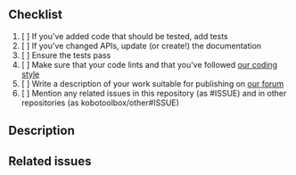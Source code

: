 ## Checklist

1. [ ] If you've added code that should be tested, add tests
2. [ ] If you've changed APIs, update (or create!) the documentation
3. [ ] Ensure the tests pass
4. [ ] Make sure that your code lints and that you've followed [our coding style](https://github.com/kobotoolbox/kpi/blob/master/CONTRIBUTING.md)
5. [ ] Write a description of your work suitable for publishing on [our forum](https://community.kobotoolbox.org/tag/release-notes)
6. [ ] Mention any related issues in this repository (as #ISSUE) and in other repositories (as kobotoolbox/other#ISSUE)

## Description

<!-- Describe your work here. If users will notice your changes, be sure to write in user-friendly language. -->

## Related issues

<!-- Fixes #ISSUE -->
<!-- Blocked by #ISSUE -->
<!-- Part of #ISSUE -->
